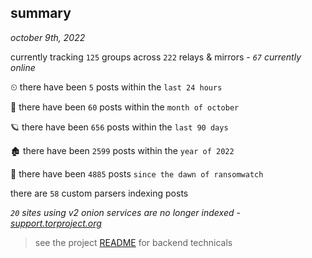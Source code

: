 
## summary
_october 9th, 2022_

currently tracking `125` groups across `222` relays & mirrors - _`67` currently online_

⏲ there have been `5` posts within the `last 24 hours`

🦈 there have been `60` posts within the `month of october`

🪐 there have been `656` posts within the `last 90 days`

🏚 there have been `2599` posts within the `year of 2022`

🦕 there have been `4885` posts `since the dawn of ransomwatch`

there are `58` custom parsers indexing posts

_`20` sites using v2 onion services are no longer indexed - [support.torproject.org](https://support.torproject.org/onionservices/v2-deprecation/)_

> see the project [README](https://github.com/joshhighet/ransomwatch#ransomwatch--) for backend technicals
